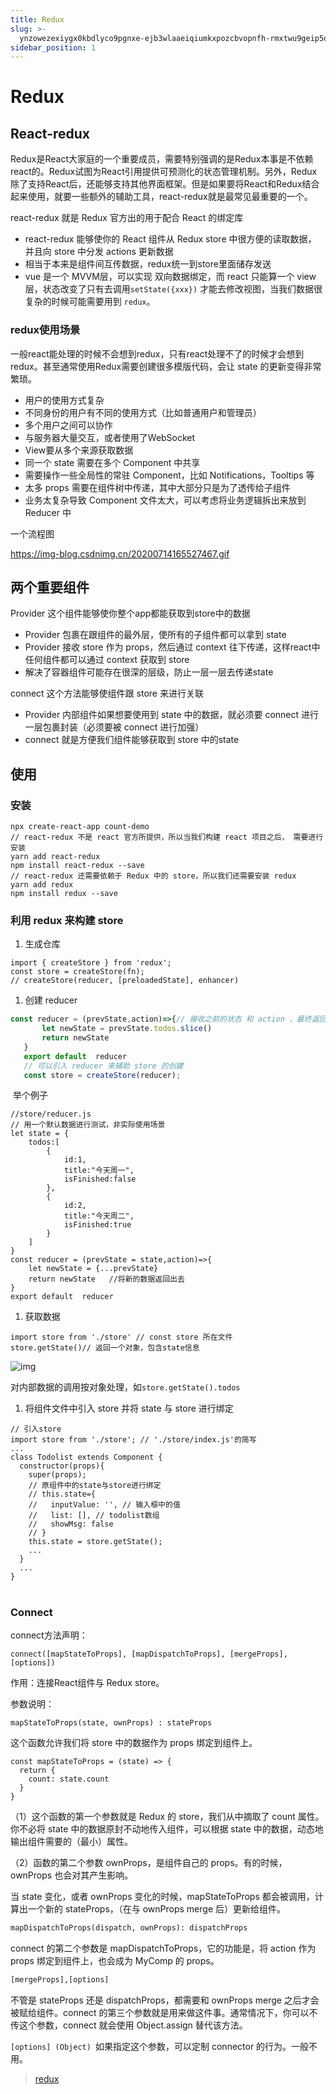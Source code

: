 ```yaml
---
title: Redux
slug: >-
  ynzowezexiygx0kbdlyco9pgnxe-ejb3wlaaeiqiumkxpozcbvopnfh-rmxtwu9geip5o8kkeawck6dnn6e-ik6qw0wh1idsu8kvyzccmcgnnfe-rphyw3cepiebzvkfkekcb45ln7g-f1pzwbxtaih51gkccsecqv3pnoe-f1pzwb
sidebar_position: 1
---
```



# Redux

## React-redux

Redux是React大家庭的一个重要成员，需要特别强调的是Redux本事是不依赖react的。Redux试图为React引用提供可预测化的状态管理机制。另外，Redux除了支持React后，还能够支持其他界面框架。但是如果要将React和Redux结合起来使用，就要一些额外的辅助工具，react-redux就是最常见最重要的一个。

react-redux 就是 Redux 官方出的用于配合 React 的绑定库

- react-redux 能够使你的 React 组件从 Redux store 中很方便的读取数据， 并且向 store 中分发 actions 更新数据
- 相当于本来是组件间互传数据，redux统一到store里面储存发送
- vue 是一个 MVVM层，可以实现 双向数据绑定，而 react 只能算一个 view 层，状态改变了只有去调用`setState({xxx})` 才能去修改视图，当我们数据很复杂的时候可能需要用到 `redux`。

### redux使用场景

一般react能处理的时候不会想到redux，只有react处理不了的时候才会想到redux。甚至通常使用Redux需要创建很多模版代码，会让 state 的更新变得非常繁琐。

- 用户的使用方式复杂
- 不同身份的用户有不同的使用方式（比如普通用户和管理员）
- 多个用户之间可以协作
- 与服务器大量交互，或者使用了WebSocket
- View要从多个来源获取数据
- 同一个 state 需要在多个 Component 中共享
- 需要操作一些全局性的常驻 Component，比如 Notifications，Tooltips 等
- 太多 props 需要在组件树中传递，其中大部分只是为了透传给子组件
- 业务太复杂导致 Component 文件太大，可以考虑将业务逻辑拆出来放到 Reducer 中

一个流程图

https://img-blog.csdnimg.cn/20200714165527467.gif

## 两个重要组件

Provider 这个组件能够使你整个app都能获取到store中的数据

- Provider 包裹在跟组件的最外层，使所有的子组件都可以拿到 state
- Provider 接收 store 作为 props，然后通过 context 往下传递，这样react中任何组件都可以通过 context 获取到 store
- 解决了容器组件可能存在很深的层级，防止一层一层去传递state

connect 这个方法能够使组件跟 store 来进行关联

- Provider 内部组件如果想要使用到 state 中的数据，就必须要 connect 进行一层包裹封装（必须要被 connect 进行加强）
- connect 就是方便我们组件能够获取到 store 中的state

## 使用

### 安装

```text
npx create-react-app count-demo
// react-redux 不是 react 官方所提供，所以当我们构建 react 项目之后， 需要进行安装
yarn add react-redux
npm install react-redux --save
// react-redux 还需要依赖于 Redux 中的 store，所以我们还需要安装 redux
yarn add redux
npm install redux --save
```

### 利用 redux 来构建 store

1. 生成仓库

```text
import { createStore } from 'redux';
const store = createStore(fn); 
// createStore(reducer, [preloadedState], enhancer)
```

1. 创建 reducer

```js
const reducer = (prevState,action)=>{// 接收之前的状态 和 action ，最终返回一个新状态
       let newState = prevState.todos.slice()
       return newState
   }
   export default  reducer
   // 可以引入 reducer 来辅助 store 的创建
   const store = createStore(reducer);
```

​          举个例子

```text
//store/reducer.js
// 用一个默认数据进行测试，非实际使用场景
let state = {
    todos:[
        {
            id:1,
            title:"今天周一",
            isFinished:false
        },
        {
            id:2,
            title:"今天周二",
            isFinished:true
        }
    ]
}
const reducer = (prevState = state,action)=>{
    let newState = {...prevState}
    return newState   //将新的数据返回出去
}
export default  reducer
```

1. 获取数据

```text
import store from './store' // const store 所在文件
store.getState()// 返回一个对象，包含state信息
```

![img](https://img-blog.csdnimg.cn/20200714194956122.jpg)

对内部数据的调用按对象处理，如`store.getState().todos`

1. 将组件文件中引入 store 并将 state 与 store 进行绑定

```text
// 引入store
import store from './store'; // './store/index.js'的简写
...
class Todolist extends Component {
  constructor(props){
    super(props);
    // 原组件中的state与store进行绑定
    // this.state={
    //   inputValue: '', // 输入框中的值
    //   list: [], // todolist数组
    //   showMsg: false 
    // }
    this.state = store.getState();
    ...
  }
  ...
}
```

# 
### Connect

connect方法声明：

```text
connect([mapStateToProps], [mapDispatchToProps], [mergeProps],[options])
```

作用：连接React组件与 Redux store。

参数说明：

```text
mapStateToProps(state, ownProps) : stateProps
```

这个函数允许我们将 store 中的数据作为 props 绑定到组件上。

```text
const mapStateToProps = (state) => {
  return {
    count: state.count
  }
}
```

（1）这个函数的第一个参数就是 Redux 的 store，我们从中摘取了 count 属性。你不必将 state 中的数据原封不动地传入组件，可以根据 state 中的数据，动态地输出组件需要的（最小）属性。

（2）函数的第二个参数 ownProps，是组件自己的 props。有的时候，ownProps 也会对其产生影响。

当 state 变化，或者 ownProps 变化的时候，mapStateToProps 都会被调用，计算出一个新的 stateProps，（在与 ownProps merge 后）更新给组件。

```sql
mapDispatchToProps(dispatch, ownProps): dispatchProps
```

connect 的第二个参数是 mapDispatchToProps，它的功能是，将 action 作为 props 绑定到组件上，也会成为 MyComp 的 props。

```sql
[mergeProps],[options]
```

不管是 stateProps 还是 dispatchProps，都需要和 ownProps merge 之后才会被赋给组件。connect 的第三个参数就是用来做这件事。通常情况下，你可以不传这个参数，connect 就会使用 Object.assign 替代该方法。

`[options] (Object) `如果指定这个参数，可以定制 connector 的行为。一般不用。




> [redux](wikcnwgdOREvh8l42tnaYpg41pg)

